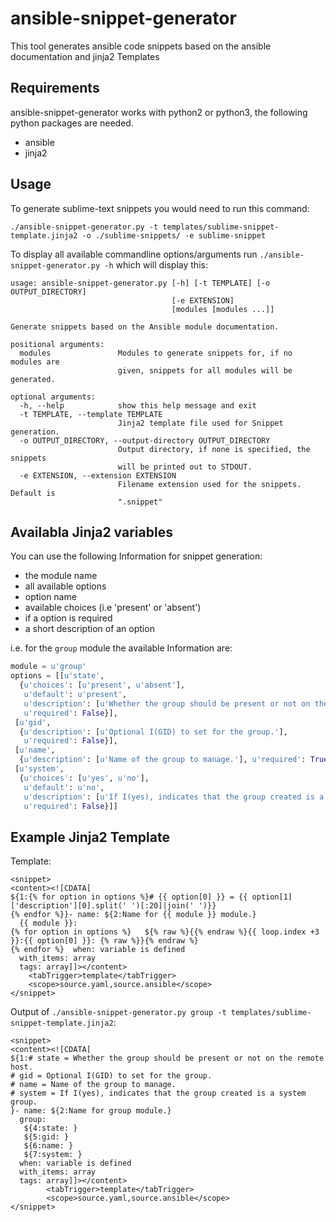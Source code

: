 # ansible-snippet-generator

This tool generates ansible code snippets based on the ansible documentation and jinja2 Templates

## Requirements

ansible-snippet-generator works with python2 or python3, the following python packages are needed.
- ansible
- jinja2 

## Usage

To generate sublime-text snippets you would need to run this command:

`./ansible-snippet-generator.py -t templates/sublime-snippet-template.jinja2 -o ./sublime-snippets/ -e sublime-snippet`

To display all available commandline options/arguments run `./ansible-snippet-generator.py -h` which will display this:

```
usage: ansible-snippet-generator.py [-h] [-t TEMPLATE] [-o OUTPUT_DIRECTORY]
                                    [-e EXTENSION]
                                    [modules [modules ...]]

Generate snippets based on the Ansible module documentation.

positional arguments:
  modules               Modules to generate snippets for, if no modules are
                        given, snippets for all modules will be generated.

optional arguments:
  -h, --help            show this help message and exit
  -t TEMPLATE, --template TEMPLATE
                        Jinja2 template file used for Snippet generation.
  -o OUTPUT_DIRECTORY, --output-directory OUTPUT_DIRECTORY
                        Output directory, if none is specified, the snippets
                        will be printed out to STDOUT.
  -e EXTENSION, --extension EXTENSION
                        Filename extension used for the snippets. Default is
                        ".snippet"

```

## Availabla Jinja2 variables

You can use the following Information for snippet generation:
 
- the module name
- all available options
- option name
- available choices (i.e 'present' or 'absent')
- if a option is required
- a short description of an option

i.e. for the `group` module the available Information are:

```python
module = u'group'
options = [[u'state',
  {u'choices': [u'present', u'absent'],
   u'default': u'present',
   u'description': [u'Whether the group should be present or not on the remote host.'],
   u'required': False}],
 [u'gid',
  {u'description': [u'Optional I(GID) to set for the group.'],
   u'required': False}],
 [u'name',
  {u'description': [u'Name of the group to manage.'], u'required': True}],
 [u'system',
  {u'choices': [u'yes', u'no'],
   u'default': u'no',
   u'description': [u'If I(yes), indicates that the group created is a system group.'],
   u'required': False}]]
```

## Example Jinja2 Template

Template:

```jinja2
<snippet>
<content><![CDATA[
${1:{% for option in options %}# {{ option[0] }} = {{ option[1]['description'][0].split(' ')[:20]|join(' ')}}
{% endfor %}}- name: ${2:Name for {{ module }} module.}
  {{ module }}:
{% for option in options %}   ${% raw %}{{% endraw %}{{ loop.index +3 }}:{{ option[0] }}: {% raw %}}{% endraw %}
{% endfor %}  when: variable is defined
  with_items: array
  tags: array]]></content>
	<tabTrigger>template</tabTrigger>
	<scope>source.yaml,source.ansible</scope>
</snippet>
```

Output of `./ansible-snippet-generator.py group -t templates/sublime-snippet-template.jinja2`:

```
<snippet>
<content><![CDATA[
${1:# state = Whether the group should be present or not on the remote host.
# gid = Optional I(GID) to set for the group.
# name = Name of the group to manage.
# system = If I(yes), indicates that the group created is a system group.
}- name: ${2:Name for group module.}
  group:
   ${4:state: }
   ${5:gid: }
   ${6:name: }
   ${7:system: }
  when: variable is defined
  with_items: array
  tags: array]]></content>
        <tabTrigger>template</tabTrigger>
        <scope>source.yaml,source.ansible</scope>
</snippet>
```